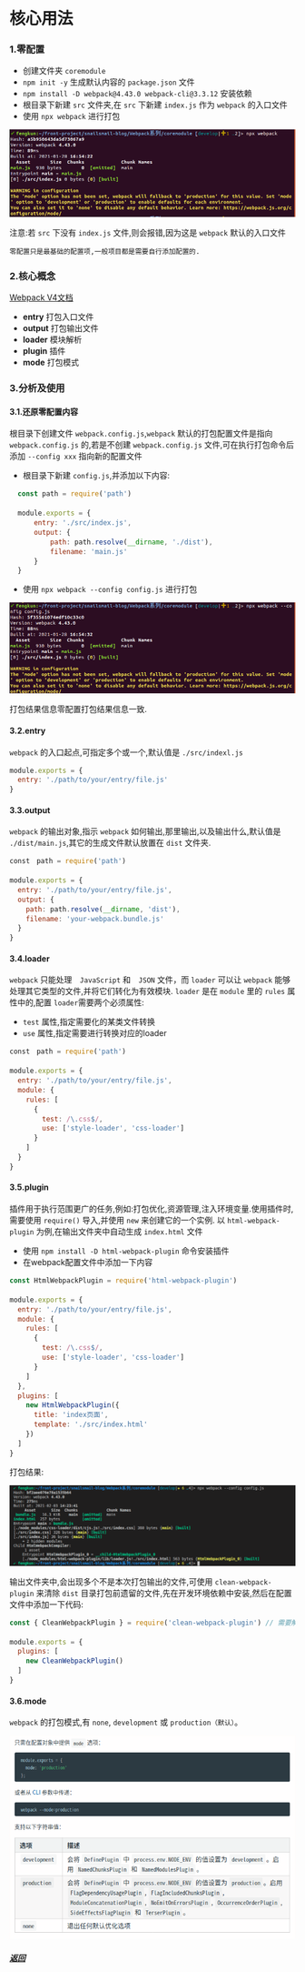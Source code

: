 # 核心用法

### 1.零配置

- 创建文件夹 `coremodule`
- `npm init -y` 生成默认内容的 `package.json` 文件
- `npm install -D webpack@4.43.0 webpack-cli@3.3.12` 安装依赖
- 根目录下新建 `src` 文件夹,在 `src` 下新建 `index.js` 作为 `webpack` 的入口文件
- 使用 `npx webpack` 进行打包

<center>

![效果图](./imgs/零配置打包.png)
</center>

注意:若 `src` 下没有 `index.js` 文件,则会报错,因为这是 `webpack` 默认的入口文件

    零配置只是最基础的配置项,一般项目都是需要自行添加配置的.

### 2.核心概念

[Webpack V4文档](https://v4.webpack.docschina.org/concepts/)

- **entry** 打包入口文件
- **output** 打包输出文件
- **loader** 模块解析
- **plugin** 插件
- **mode** 打包模式

### 3.分析及使用

#### 3.1.还原零配置内容

  根目录下创建文件 `webpack.config.js`,`webpack` 默认的打包配置文件是指向 `webpack.config.js` 的,若是不创建 `webpack.config.js` 文件,可在执行打包命令后添加 `--config xxx` 指向新的配置文件

  - 根目录下新建 `config.js`,并添加以下内容:

  ```javascript
    const path = require('path')

    module.exports = {
        entry: './src/index.js',
        output: {
            path: path.resolve(__dirname, './dist'),
            filename: 'main.js'
        }
    }
  ```

  - 使用 `npx webpack --config config.js` 进行打包

<center>

![效果图](./imgs/自定义打包.png)
</center>

  打包结果信息零配置打包结果信息一致.

#### 3.2.entry

`webpack` 的入口起点,可指定多个或一个,默认值是 `./src/indexl.js`

```javascript
module.exports = {
  entry: './path/to/your/entry/file.js'
}
```

#### 3.3.output

`webpack` 的输出对象,指示 `webpack` 如何输出,那里输出,以及输出什么,默认值是 `./dist/main.js`,其它的生成文件默认放置在 `dist` 文件夹.

```javascript
const　path = require('path')

module.exports = {
  entry: './path/to/your/entry/file.js',
  output: {
    path: path.resolve(__dirname, 'dist'),
    filename: 'your-webpack.bundle.js'
  }
}
```

#### 3.4.loader

`webpack` 只能处理　`JavaScript` 和　`JSON` 文件，而 `loader` 可以让 `webpack` 能够处理其它类型的文件,并将它们转化为有效模块. `loader` 是在 `module` 里的  `rules` 属性中的,配置 `loader`需要两个必须属性:

  - `test` 属性,指定需要化的某类文件转换
  - `use` 属性,指定需要进行转换对应的loader

```javascript
const　path = require('path')

module.exports = {
  entry: './path/to/your/entry/file.js',
  module: {
    rules: [
      {
        test: /\.css$/,
        use: ['style-loader', 'css-loader']
      }
    ]
  }
}
```

#### 3.5.plugin

插件用于执行范围更广的任务,例如:打包优化,资源管理,注入环境变量.使用插件时,需要使用 `require()` 导入,并使用 `new` 来创建它的一个实例.
以 `html-webpack-plugin` 为例,在输出文件夹中自动生成 `index.html` 文件

  - 使用 `npm install -D html-webpack-plugin` 命令安装插件 
  - 在webpack配置文件中添加一下内容

```javascript
const HtmlWebpackPlugin = require('html-webpack-plugin')

module.exports = {
  entry: './path/to/your/entry/file.js',
  module: {
    rules: [
      {
        test: /\.css$/,
        use: ['style-loader', 'css-loader']
      }
    ]
  },
  plugins: [
    new HtmlWebpackPlugin({
      title: 'index页面',
      template: './src/index.html'
    })
  ]
}
```

打包结果:

<center>

![效果图](./imgs/plugin打包.png)
</center>

输出文件夹中,会出现多个不是本次打包输出的文件,可使用 `clean-webpack-plugin` 来清除 `dist` 目录打包前遗留的文件,先在开发环境依赖中安装,然后在配置文件中添加一下代码:

```javascript
const { CleanWebpackPlugin } = require('clean-webpack-plugin') // 需要解构赋值

module.exports = {
  plugins: [
    new CleanWebpackPlugin()
  ]
}
```

#### 3.6.mode

  `webpack` 的打包模式,有 `none`, `development` 或 `production（默认）`。 

  <center>

  ![效果图](./imgs/mode用法.png)
  </center>

##### [返回](https://github.com/snailsmail/snailsmail-blog/tree/develop/Webpack%E7%B3%BB%E5%88%97)

